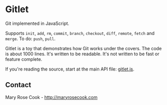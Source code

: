 # Gitlet

Git implemented in JavaScript.

Supports `init`, `add`, `rm`, `commit`, `branch`, `checkout`, `diff`, `remote`, `fetch` and `merge`.  To do: `push`, `pull`.

Gitlet is a toy that demonstrates how Git works under the covers.  The code is about 1000 lines.  It's written to be readable.  It's not written to be fast or feature complete.

If you're reading the source, start at the main API file: [gitlet.js](src/gitlet.js).

## Contact

Mary Rose Cook - http://maryrosecook.com
